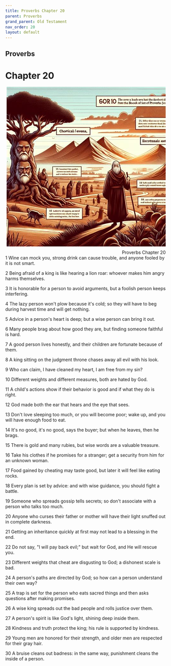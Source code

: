 ```yaml
---
title: Proverbs Chapter 20
parent: Proverbs
grand_parent: Old Testament
nav_order: 20
layout: default
---
```


## Proverbs

# Chapter 20

<div style="clear: both; text-align: right;">
    <img src="/assets/Image/Proverbs/500/20.jpg" alt="Proverbs Chapter 20" class="chapter-image" style="max-width: 100%; height: auto; float: right; margin: 0 0 10px 10px; padding-left: 10%;">
    <figcaption style="font-size: 14px;">Proverbs Chapter 20</figcaption>
</div>
1 Wine can mock you, strong drink can cause trouble, and anyone fooled by it is not smart.

2 Being afraid of a king is like hearing a lion roar: whoever makes him angry harms themselves.

3 It is honorable for a person to avoid arguments, but a foolish person keeps interfering.

4 The lazy person won't plow because it's cold; so they will have to beg during harvest time and will get nothing.

5 Advice in a person's heart is deep; but a wise person can bring it out.

6 Many people brag about how good they are, but finding someone faithful is hard.

7 A good person lives honestly, and their children are fortunate because of them.

8 A king sitting on the judgment throne chases away all evil with his look.

9 Who can claim, I have cleaned my heart, I am free from my sin?

10 Different weights and different measures, both are hated by God.

11 A child's actions show if their behavior is good and if what they do is right.

12 God made both the ear that hears and the eye that sees.

13 Don't love sleeping too much, or you will become poor; wake up, and you will have enough food to eat.

14 It's no good, it's no good, says the buyer; but when he leaves, then he brags.

15 There is gold and many rubies, but wise words are a valuable treasure.

16 Take his clothes if he promises for a stranger; get a security from him for an unknown woman.

17 Food gained by cheating may taste good, but later it will feel like eating rocks.

18 Every plan is set by advice: and with wise guidance, you should fight a battle.

19 Someone who spreads gossip tells secrets; so don't associate with a person who talks too much.

20 Anyone who curses their father or mother will have their light snuffed out in complete darkness.

21 Getting an inheritance quickly at first may not lead to a blessing in the end.

22 Do not say, "I will pay back evil;" but wait for God, and He will rescue you.

23 Different weights that cheat are disgusting to God; a dishonest scale is bad.

24 A person's paths are directed by God; so how can a person understand their own way?

25 A trap is set for the person who eats sacred things and then asks questions after making promises.

26 A wise king spreads out the bad people and rolls justice over them.

27 A person's spirit is like God's light, shining deep inside them.

28 Kindness and truth protect the king; his rule is supported by kindness.

29 Young men are honored for their strength, and older men are respected for their gray hair.

30 A bruise cleans out badness: in the same way, punishment cleans the inside of a person.


